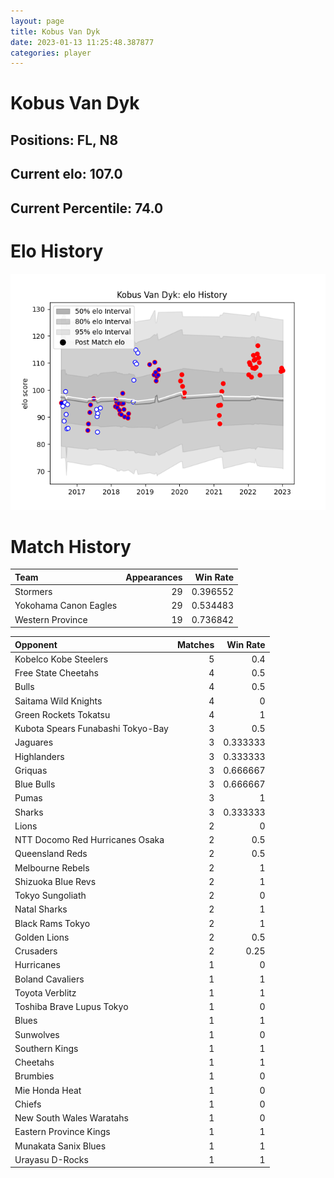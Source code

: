 ```yaml
---  
layout: page  
title: Kobus Van Dyk  
date: 2023-01-13 11:25:48.387877  
categories: player  
---
```

# Kobus Van Dyk

## Positions: FL, N8

## Current elo: 107.0

## Current Percentile: 74.0

# Elo History


![elo history](history_KobusVanDyk.png)
# Match History


| Team                  |   Appearances |   Win Rate |
|:----------------------|--------------:|-----------:|
| Stormers              |            29 |   0.396552 |
| Yokohama Canon Eagles |            29 |   0.534483 |
| Western Province      |            19 |   0.736842 |

| Opponent                          |   Matches |   Win Rate |
|:----------------------------------|----------:|-----------:|
| Kobelco Kobe Steelers             |         5 |   0.4      |
| Free State Cheetahs               |         4 |   0.5      |
| Bulls                             |         4 |   0.5      |
| Saitama Wild Knights              |         4 |   0        |
| Green Rockets Tokatsu             |         4 |   1        |
| Kubota Spears Funabashi Tokyo-Bay |         3 |   0.5      |
| Jaguares                          |         3 |   0.333333 |
| Highlanders                       |         3 |   0.333333 |
| Griquas                           |         3 |   0.666667 |
| Blue Bulls                        |         3 |   0.666667 |
| Pumas                             |         3 |   1        |
| Sharks                            |         3 |   0.333333 |
| Lions                             |         2 |   0        |
| NTT Docomo Red Hurricanes Osaka   |         2 |   0.5      |
| Queensland Reds                   |         2 |   0.5      |
| Melbourne Rebels                  |         2 |   1        |
| Shizuoka Blue Revs                |         2 |   1        |
| Tokyo Sungoliath                  |         2 |   0        |
| Natal Sharks                      |         2 |   1        |
| Black Rams Tokyo                  |         2 |   1        |
| Golden Lions                      |         2 |   0.5      |
| Crusaders                         |         2 |   0.25     |
| Hurricanes                        |         1 |   0        |
| Boland Cavaliers                  |         1 |   1        |
| Toyota Verblitz                   |         1 |   1        |
| Toshiba Brave Lupus Tokyo         |         1 |   0        |
| Blues                             |         1 |   1        |
| Sunwolves                         |         1 |   0        |
| Southern Kings                    |         1 |   1        |
| Cheetahs                          |         1 |   1        |
| Brumbies                          |         1 |   0        |
| Mie Honda Heat                    |         1 |   0        |
| Chiefs                            |         1 |   0        |
| New South Wales Waratahs          |         1 |   0        |
| Eastern Province Kings            |         1 |   1        |
| Munakata Sanix Blues              |         1 |   1        |
| Urayasu D-Rocks                   |         1 |   1        |